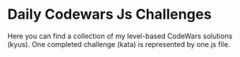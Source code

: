 # Daily Codewars Js Challenges

Here you can find a collection of my level-based CodeWars solutions (kyus).
One completed challenge (kata) is represented by one.js file.
